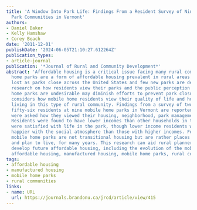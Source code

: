 ```yaml
---
title: 'A Window Into Park Life: Findings From a Resident Survey of Nine Mobile Home
  Park Communities in Vermont'
authors:
- Daniel Baker
- Kelly Hamshaw
- Corey Beach
date: '2011-12-01'
publishDate: '2024-06-05T21:10:27.612264Z'
publication_types:
- article-journal
publication: '*Journal of Rural and Community Development*'
abstract: 'Affordable housing is a critical issue facing many rural communities. Mobile
  home parks are a form of affordable housing prevalent in rural areas that is being
  lost as parks close across the United States and few new parks are developed. Limited
  research on how residents view their parks and the public perception that mobile
  home parks are undesirable may diminish efforts to prevent park closures. This paper
  considers how mobile home residents view their quality of life and housing issues
  living in this type of rural community. Findings from a survey of two hundred and
  fifty-six residents at nine mobile home parks in Vermont are reported. Respondents
  were asked how they viewed their housing, neighborhood, park management, and infrastructure.
  Residents were found to have lower incomes than other households in the state. Most
  were satisfied with life in the park, though lower income residents were significantly
  happier with the social atmosphere than those with higher incomes. For many households
  mobile home parks are not transitional housing but are rather places they have lived,
  and plan to live, for many years. This research can aid rural planners improve and
  develop future affordable housing, including the evolution of the mobile home park.   Keywords:
  affordable housing, manufactured housing, mobile home parks, rural communities'
tags:
- affordable housing
- manufactured housing
- mobile home parks
- rural communities
links:
- name: URL
  url: https://journals.brandonu.ca/jrcd/article/view/415
---
```

